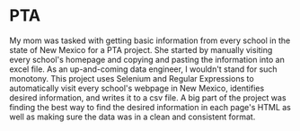 # PTA
My mom was tasked with getting basic information from every school in the state of New Mexico for a PTA project. She started by manually visiting every school's homepage and copying and pasting the information into an excel file. As an up-and-coming data engineer, I wouldn't stand for such monotony. 
This project uses Selenium and Regular Expressions to automatically visit every school's webpage in New Mexico, identifies desired information, and writes it to a csv file. A big part of the project was finding the best way to find the desired information in each page's HTML as well as making sure the data was in a clean and consistent format.  
